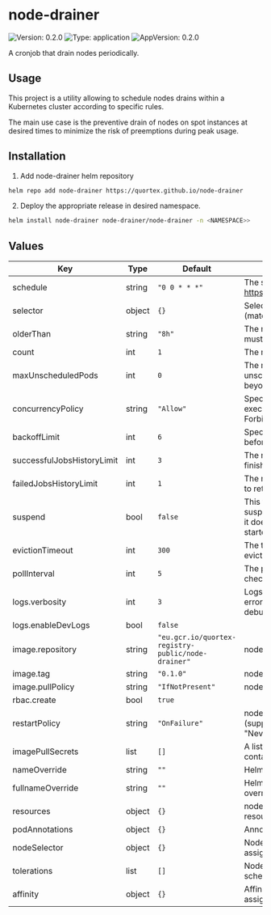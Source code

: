 # node-drainer

![Version: 0.2.0](https://img.shields.io/badge/Version-0.2.0-informational?style=flat-square) ![Type: application](https://img.shields.io/badge/Type-application-informational?style=flat-square) ![AppVersion: 0.2.0](https://img.shields.io/badge/AppVersion-0.2.0-informational?style=flat-square)

A cronjob that drain nodes periodically.

## Usage

This project is a utility allowing to schedule nodes drains within a Kubernetes cluster according to specific rules.

The main use case is the preventive drain of nodes on spot instances at desired times to minimize the risk of preemptions during peak usage.

## Installation

1. Add node-drainer helm repository

```sh
helm repo add node-drainer https://quortex.github.io/node-drainer
```

2. Deploy the appropriate release in desired namespace.

```sh
helm install node-drainer node-drainer/node-drainer -n <NAMESPACE>>
```

## Values

| Key | Type | Default | Description |
|-----|------|---------|-------------|
| schedule | string | `"0 0 * * *"` | The schedule in Cron format, see https://en.wikipedia.org/wiki/Cron. |
| selector | object | `{}` | Selector to list the nodes to drain (matching labels). |
| olderThan | string | `"8h"` | The minimum lifespan that a node must have to be drained. |
| count | int | `1` | The number of nodes to drain. |
| maxUnscheduledPods | int | `0` | The maximum number of unscheduled pods on the cluster beyond which the drain will fail. |
| concurrencyPolicy | string | `"Allow"` | Specifies how to treat concurrent executions of a Job (Allow / Forbid / Replace). |
| backoffLimit | int | `6` | Specifies the number of retries before marking a job as failed. |
| successfulJobsHistoryLimit | int | `3` | The number of successful finished jobs to retain. |
| failedJobsHistoryLimit | int | `1` | The number of failed finished jobs to retain. |
| suspend | bool | `false` | This flag tells the controller to suspend subsequent executions, it does not apply to already started executions. |
| evictionTimeout | int | `300` | The timeout in seconds for pods eviction during node drain. |
| pollInterval | int | `5` | The poll interval in seconds to check pods deletion on drain. |
| logs.verbosity | int | `3` | Logs verbosity:  0 => panic  1 => error  2 => warning  3 => info  4 => debug |
| logs.enableDevLogs | bool | `false` |  |
| image.repository | string | `"eu.gcr.io/quortex-registry-public/node-drainer"` | node-drainer image repository. |
| image.tag | string | `"0.1.0"` | node-drainer image tag. |
| image.pullPolicy | string | `"IfNotPresent"` | node-drainer image pull policy. |
| rbac.create | bool | `true` |  |
| restartPolicy | string | `"OnFailure"` | node-drainer restartPolicy (supported values: "OnFailure", "Never"). |
| imagePullSecrets | list | `[]` | A list of secrets used to pull containers images. |
| nameOverride | string | `""` | Helm's name computing override. |
| fullnameOverride | string | `""` | Helm's fullname computing override. |
| resources | object | `{}` | node-drainer container required resources. |
| podAnnotations | object | `{}` | Annotations to be added to pods. |
| nodeSelector | object | `{}` | Node labels for node-drainer pod assignment. |
| tolerations | list | `[]` | Node tolerations for node-drainer scheduling to nodes with taints. |
| affinity | object | `{}` | Affinity for node-drainer pod assignment. |

